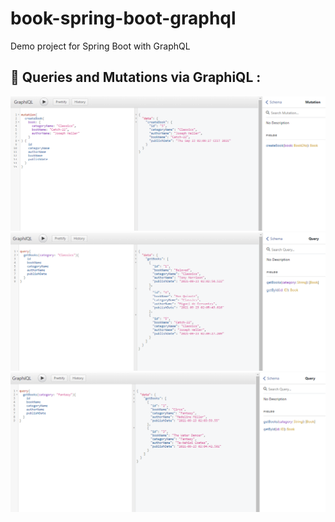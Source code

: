 # book-spring-boot-graphql
Demo project for Spring Boot with GraphQL

:pencil: **Queries and Mutations via GraphiQL :** 
---------------------------------------------------------------------------------------------
<img src="src/main/resources/static/ss/graphql_mutation.png"/>
<img src="src/main/resources/static/ss/graphql_query1.png"/>
<img src="src/main/resources/static/ss/graphql_query2.png"/>
